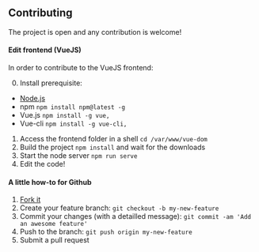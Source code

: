 ## Contributing

The project is open and any contribution is welcome!

#### Edit frontend (VueJS)

In order to contribute to the VueJS frontend:

0. Install prerequisite:
  - [Node.js](https://nodejs.org/)
  - npm `npm install npm@latest -g`
  - Vue.js `npm install -g vue,`
  - Vue-cli `npm install -g vue-cli,`
1. Access the frontend folder in a shell `cd /var/www/vue-dom`
2. Build the project `npm install` and wait for the downloads
3. Start the node server `npm run serve`
4. Edit the code!

#### A little how-to for Github

1. [Fork it](https://help.github.com/articles/fork-a-repo/)
2. Create your feature branch: `git checkout -b my-new-feature`
3. Commit your changes (with a detailled message): `git commit -am 'Add an awesome feature'`
4. Push to the branch: `git push origin my-new-feature`
5. Submit a pull request

